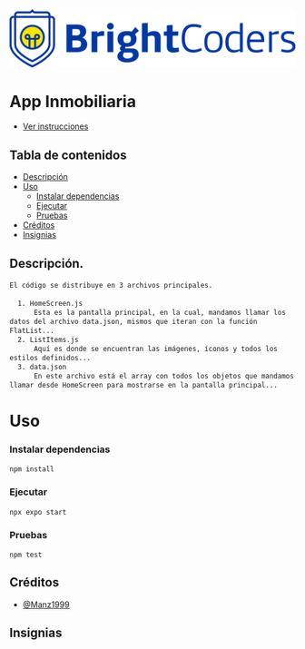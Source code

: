 ![BrightCoders Logo](img/logo.png)

# App Inmobiliaria

- [Ver instrucciones](./instructions.md)

## Tabla de contenidos

- [Descripción](#Descripción)
- [Uso](#Uso)
  - [Instalar dependencias](#Instalar-dependencias)
  - [Ejecutar](#Ejecutar)
  - [Pruebas](#Pruebas)
- [Créditos](#Créditos)
- [Insignias](#Insignias)

## Descripción.
    El código se distribuye en 3 archivos principales.
    
      1. HomeScreen.js
          Esta es la pantalla principal, en la cual, mandamos llamar los datos del archivo data.json, mismos que iteran con la función FlatList...
      2. ListItems.js
          Aquí es donde se encuentran las imágenes, íconos y todos los estilos definidos...
      3. data.json
          En este archivo está el array con todos los objetos que mandamos llamar desde HomeScreen para mostrarse en la pantalla principal...

# Uso
### Instalar dependencias

```
npm install
```

### Ejecutar

```
npx expo start
```

### Pruebas

```
npm test
```

## Créditos

- [@Manz1999](https://github.com/Manz1999)
    
## Insignias
  
